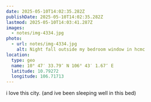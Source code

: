 ```yaml
---
date: 2025-05-10T14:02:35.282Z
publishDate: 2025-05-10T14:02:35.282Z
lastmod: 2025-05-10T14:03:41.287Z
images:
  - notes/img-4334.jpg
photo:
  - url: notes/img-4334.jpg
    alt: Night fall outside my bedroom window in hcmc
location:
  type: geo
  name: 10° 47′ 33.79″ N 106° 43′ 1.67″ E
  latitude: 10.79272
  longitude: 106.71713
---
```


i love this city. (and ive been sleeping well in this bed)
